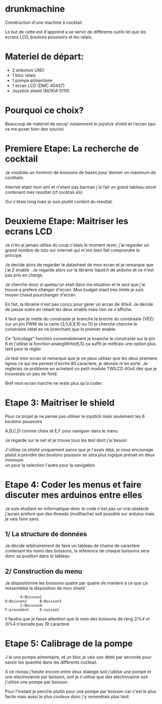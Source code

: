 # drunkmachine
Construction d'une machine à cocktail

Le but de cette est d'apprend a se servir de différents outils tel que les ecrans LCD, boutons poussoirs et les relais.

Materiel de départ:
===================

- 2 arduinos UNO
- 1 bloc relais
- 1 pompe alimentaire
- 1 ecran LCD (DMC 40457)
- Joystick shield (NOKIA 5110)

Pourquoi ce choix?
==================

Beaucoup de materiel de recup' notamment le joystick shield et l'ecran (qui va me poser bien des soucis)


Premiere Etape: La recherche de cocktail
========================================

Je voudrais un minimim de boissons de bases pour donner un maximum de cocktails.

Internet etant mon ami et n'etant pas barman j'ai fait un grand tableau excel contenant mes resultat (cf cocktail.xls)

Oui c'étais long mais je suis plutôt content du resultat.

Deuxieme Etape: Maitriser les ecrans LCD
========================================
 
Je n'en ai jamais utilise du coup c'etais le moment rever, j'ai regarder un grand nombre de tuto sur internet qui m'ont bien fait comprendre le principe.

Je decide alors de regarder le datasheet de mon ecran et je remarque que j'ai 2 enable . Je regarde alors sur la librairie liquid.h de arduino et ce n'est pas pris en charge.

Je cherche donc si quelqu'un etait dans ma situation et le seul que j'ai trouve
a prefere changer d'ecran. Mon budget etant tres limite je suis moyen chaud pourchanger d'ecran. 

En fait, la librairie n'est pas conçu pour gerer un ecran de 40x4. Je decide de passe outre en reliant les deux enable mais rien ne s'affiche.

Il faut que je mette du constraste je branche la broche du constraste (VEE) sur un pin PWM de la carte (3,5,6,9,10 ou 11) je cherche cherche le constraste idéal en ne branchant que le premier enable.

Ce "bricolage" fonction convenablement je branche le constraste sur le pin 6 et j'utilise la fonction analogWrite(6,5) ça suffit je mettrais une option plus tard pour le régler.

Je test mon ecran et remarque que je ne peux utiliser que les deux premiere lignes ce qui me permet d'ecrire 80 caractere, je devrais m'en sortir. Je reglerais ce probleme en achetant un petit module TWILCD 40x4 dès que je trouverais un peu de fond.

Bref mon ecran marche ne reste plus qu'a coder.

Etape 3: Maitriser le shield
============================

Pour ce projet je ne pense pas utiliser le joystick mais seulement les 6 boutons poussoirs

A,B,C,D comme choix et E,F pour naviguer dans le menu

Je regarde sur le net et je trouve tous les test dont j'ai besoin

J'utilise ce shield uniquement parce que je l'avais déjà, je vous encourage plutot à prendre des boutons poussoir se sera plus logique prenait en deux minimum  
un pour la selection l'autre pour la navigation

Etape 4: Coder les menus et faire discuter mes arduinos entre elles
===================================================================

Je suis etudiant en informatique donc le code n'est pas un vrai obstacle j'aurais prefere que des threads (multitache) soit possible sur arduino mais je vais faire sans.

1/ La structure de données
--------------------------

Je décide arbitrairement de faire un tableau de chaine de caractère contenant les noms des boissons, la reference de chaque boissons sera donc sa position dans le tableau 

2/ Construction du menu 
-----------------------

Je dispositionne les boissons quatre par quatre de manière à ce que ça ressembleà la disposition de mon shield

		   A:Boisson1
	D:Boisson2		B:Boisson3
		   C:Boisson4
	F:precedent		E:suivant

Il faudra que je fasse attention que le nom des boissons de rang 2*i%4 et 3*i%4 n'excede pas 19 caractere


Etape 5: Calibrage de la pompe
==============================

J'ai une pompe alimentaire, et un bloc je vais son debit par seconde pour savoir les quantité dans les différents cocktail.

A ce niveau j'hesite encore entre deux stategie soit j'utilise une pompe et une electrovanne par boisson, soit je n'utilise que des electrovanne soit j'utilise une pompe par boisson .

Pour l'instant je penche plutôt pour une pompe par boisson car c'est le plus facile mais aussi le plus couteux donc j'y reviendrais plus tard.

